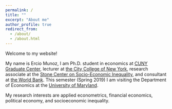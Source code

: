 ```yaml
---
permalink: /
title: ""
excerpt: "About me"
author_profile: true
redirect_from: 
  - /about/
  - /about.html
---
```


Welcome to my website!

My name is Ercio Munoz, I am Ph.D. student in economics at [CUNY Graduate Center](https://gc.cuny.edu/Page-Elements/Academics-Research-Centers-Initiatives/Doctoral-Programs/Economics), lecturer at [the City College of New York](https://www.ccny.cuny.edu/), research associate at the [Stone Center on Socio-Economic Inequality](https://www.gc.cuny.edu/stonecenter), and consultant at [the World Bank](http://www.worldbank.org/en/about/unit/unit-dec#1). This semester (Spring 2019) I am visiting the Department of Economics at the [University of Maryland](https://www.econ.umd.edu/).

My research interests are applied econometrics, financial economics, political economy, and socioeconomic inequality.
